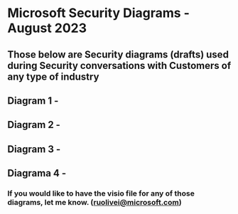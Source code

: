 # Microsoft Security Diagrams - August 2023

## Those below are Security diagrams (drafts) used during Security conversations with Customers of any type of industry

## Diagram 1 - 

## Diagram 2 - 

## Diagram 3 - 

## Diagrama 4 - 

### If you would like to have the visio file for any of those diagrams, let me know. (ruolivei@microsoft.com)
